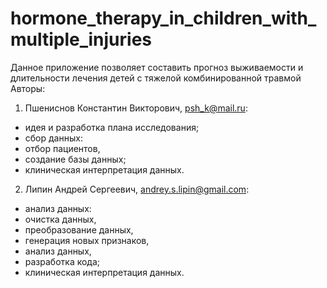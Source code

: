 # hormone_therapy_in_children_with_multiple_injuries
Данное приложение позволяет составить прогноз выживаемости и длительности лечения детей с тяжелой комбинированной травмой
Авторы:
1. Пшениснов Константин Викторович, psh_k@mail.ru:
* идея и разработка плана исследования;
* сбор данных:
 * отбор пациентов,
 * создание базы данных;
* клиническая интерпретация данных.
2. Липин Андрей Сергеевич, andrey.s.lipin@gmail.com:
* анализ данных:
 * очистка данных,
 * преобразование данных,
 * генерация новых признаков,
 * анализ данных,
 * разработка кода;
* клиническая интерпретация данных.
